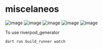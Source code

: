 <!-- @format -->

# miscelaneos

![image](https://github.com/diegopagini/Miscelaneos_Flutter/assets/62857778/77d32b8e-0ffb-4a14-8596-4b9a3bf00f2a)
![image](https://github.com/diegopagini/Miscelaneos_Flutter/assets/62857778/7dab844b-89e7-4ea5-9c67-83c83b62554e)
![image](https://github.com/diegopagini/Miscelaneos_Flutter/assets/62857778/850b0f54-3ccf-4e10-a314-a32cfe2d38e6)
![image](https://github.com/diegopagini/Miscelaneos_Flutter/assets/62857778/e2f9b35e-6105-4cf3-b7b4-82b9ac28c396)
![image](https://github.com/diegopagini/Miscelaneos_Flutter/assets/62857778/97309d47-efce-408a-9949-a932734d2b1a)



To use riverpod_generator
```
dart run build_runner watch
```

